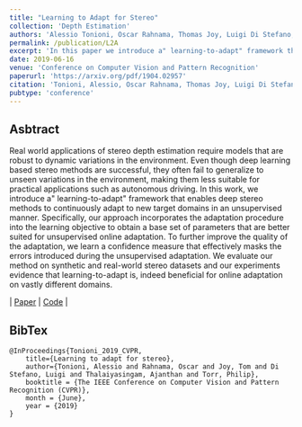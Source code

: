 ```yaml
---
title: "Learning to Adapt for Stereo"
collection: 'Depth Estimation'
authors: 'Alessio Tonioni, Oscar Rahnama, Thomas Joy, Luigi Di Stefano, Thalaiyasingam Ajanthan, and Philip HS Torr.'
permalink: /publication/L2A
excerpt: 'In this paper we introduce a" learning-to-adapt" framework that enables deep stereo methods to continuously adapt to new target domains in an unsupervised manner.'
date: 2019-06-16
venue: 'Conference on Computer Vision and Pattern Recognition'
paperurl: 'https://arxiv.org/pdf/1904.02957'
citation: 'Tonioni, Alessio, Oscar Rahnama, Thomas Joy, Luigi Di Stefano, Thalaiyasingam Ajanthan, and Philip HS Torr. "Learning to Adapt for Stereo." The IEEE Conference on Computer Vision and Pattern Recognition (CVPR), 2019'
pubtype: 'conference'
---
```


## Asbtract
Real world applications of stereo depth estimation require models that are robust to dynamic variations in the environment. Even though deep learning based stereo methods are successful, they often fail to generalize to unseen variations in the environment, making them less suitable for practical applications such as autonomous driving. In this work, we introduce a" learning-to-adapt" framework that enables deep stereo methods to continuously adapt to new target domains in an unsupervised manner. Specifically, our approach incorporates the adaptation procedure into the learning objective to obtain a base set of parameters that are better suited for unsupervised online adaptation. To further improve the quality of the adaptation, we learn a confidence measure that effectively masks the errors introduced during the unsupervised adaptation. We evaluate our method on synthetic and real-world stereo datasets and our experiments evidence that learning-to-adapt is, indeed beneficial for online adaptation on vastly different domains.

| [Paper](https://arxiv.org/pdf/1904.02957) | [Code](https://github.com/CVLAB-Unibo/Learning2AdaptForStereo) |

## BibTex
```
@InProceedings{Tonioni_2019_CVPR,
    title={Learning to adapt for stereo},
    author={Tonioni, Alessio and Rahnama, Oscar and Joy, Tom and Di Stefano, Luigi and Thalaiyasingam, Ajanthan and Torr, Philip},
    booktitle = {The IEEE Conference on Computer Vision and Pattern Recognition (CVPR)},
    month = {June},
    year = {2019}    
}
```